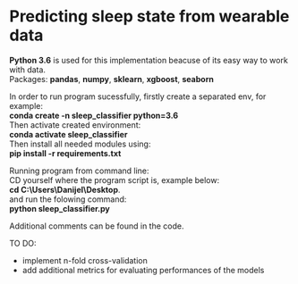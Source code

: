 # Predicting sleep state from wearable data

<b>Python 3.6</b> is used for this implementation beacuse of its easy way to work with data.<br />
Packages: <b>pandas</b>, <b>numpy</b>, <b>sklearn</b>, <b>xgboost</b>, <b>seaborn</b>

In order to run program sucessfully, firstly create a separated env, for example:<br />
<b>conda create -n sleep_classifier python=3.6</b> <br />
Then activate created environment:</br>
<b>conda activate sleep_classifier</b></br>
Then install all needed modules using:<br />
<b>pip install -r requirements.txt</b>

Running program from command line:<br />
CD yourself where the program script is, example below:<br />
<b>cd C:\Users\Danijel\Desktop</b>.<br />
and run the folowing command:<br />
<b>python sleep_classifier.py</b><br />

Additional comments can be found in the code.</br>

TO DO:
- implement n-fold cross-validation
- add additional metrics for evaluating performances of the models
